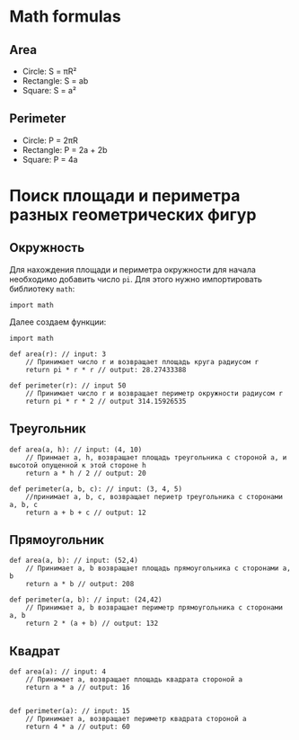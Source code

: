 # Math formulas
## Area
- Circle: S = πR²
- Rectangle: S = ab
- Square: S = a²

## Perimeter
- Circle: P = 2πR
- Rectangle: P = 2a + 2b
- Square: P = 4a

# Поиск площади и периметра разных геометрических фигур
## Окружность
Для нахождения площади и периметра окружности для начала необходимо добавить число `pi`. Для этого нужно импортировать библиотеку `math`:  
```
import math
```  
Далее создаем функции:  
```
import math

def area(r): // input: 3
    // Принимает число r и возвращает площадь круга радиусом r
	return pi * r * r // output: 28.27433388

def perimeter(r): // input 50
    // Принимает число r и возвращает периметр окружности радиусом r
    return pi * r * 2 // output 314.15926535
```

## Треугольник
```
def area(a, h): // input: (4, 10)
    // Принмает a, h, возвращает площадь треугольника с стороной a, и высотой опущенной к этой стороне h
    return a * h / 2 // output: 20

def perimeter(a, b, c): // input: (3, 4, 5)
	//принимает a, b, c, возвращает периетр треугольника с сторонами a, b, c    
	return a + b + c // output: 12
```
## Прямоугольник
```
def area(a, b): // input: (52,4)
	// Принимает a, b возвращает площадь прямоугольника с сторонами a, b
    return a * b // output: 208

def perimeter(a, b): // input: (24,42)
    // Принимает a, b возвращает периметр прямоугольника с сторонами a, b
    return 2 * (a + b) // output: 132
```

## Квадрат
```
def area(a): // input: 4
    // Принимает а, возвращает площадь квадрата стороной а
    return a * a // output: 16


def perimeter(a): // input: 15
    // Принимает а, возвращает периметр квадрата стороной а
    return 4 * a // output: 60
```
